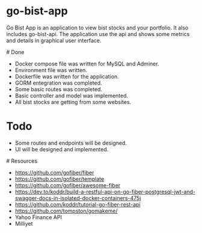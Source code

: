 # go-bist-app
Go Bist App is an application to view bist stocks and your portfolio. It also includes go-bist-api. The application use the api and shows some metrics and details in graphical user interface.

# Done
- Docker compose file was written for MySQL and Adminer.
- Environment file was written.
- Dockerfile was written for the application.
- GORM entegration was completed.
- Some basic routes was completed.
- Basic controller and model was implemented.
- All bist stocks are getting from some websites.

# Todo
- Some routes and endpoints will be designed.
- UI will be designed and implemented.

# Resources
- https://github.com/gofiber/fiber
- https://github.com/gofiber/template
- https://github.com/gofiber/awesome-fiber
- https://dev.to/koddr/build-a-restful-api-on-go-fiber-postgresql-jwt-and-swagger-docs-in-isolated-docker-containers-475j
- https://github.com/koddr/tutorial-go-fiber-rest-api
- https://github.com/tompston/gomakeme/
- Yahoo Finance API
- Milliyet